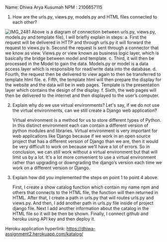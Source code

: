 Name: Dhiwa Arya Kusumah
NPM : 2106657115

1. How are the urls.py, views.py, models.py and HTML files connected to each other?

![IMG_2481](https://user-images.githubusercontent.com/112459921/190280989-9dc0903d-29ad-42c7-bca6-9b28f9b2d3f7.jpg)
Above is a diagram of connection between urls.py, views.py, models.py and template file), I will briefly explain in steps:
   a. First the request will be delivered in HTTP and through urls.py it will forward the request to views.py
   b. Second the request is sent through a connector that we know as view. Views.py or view known as business logic layer, which is basically the bridge         between model and template.
   c. Third, it will then be processed in the Model to gain the data. Models.py or model is a data access layer which is responsible for read/write data         into the database.
   d. Fourth, the request then be delivered to view again to then be transferred to template html file.
   e. Fifth, the template html will then prepare the display for the website and the data will be in web pages. Template is the presentation layer which         contains the design of the display.
   f. Sixth, the web pages will then be delivered to the internet and then displayed to the user’s computer.

2. Explain why do we use virtual environments? Let's say, if we do not use the virtual environments, can we still create a Django web application?

   Virtual environment is a method for us to store different types of Python. In this distinct environment each can contain a different version of python modules and libraries. Virtual environment is very important for web applications like Django because if we work in an open source project that has a different version of Django than we are, then it would be very difficult to work on because we’ll have a lot of errors. So in conclusion, we can still work without a virtual environment but that will limit us by a lot. It's a lot more convenient to use a virtual environment rather than upgrading or downgrading the django’s version each time we work on a different version or Django.
   
3. Explain how did you implemented the steps on point 1 to point 4 above.

   First, I create a show catalog function which contain my name npm and others that connects to the HTML file, the function will then returned in HTML. After that, I create a path in urls.py that will routes urls.py and views.py. And then, I add another path in urls.py file inside of project django file. Next I add another information about the catalog in the HTML file so it will be then be shown. Finally, I connect github and heroku using API key and then deploy it.
   
Heroku application hyperlink: https://dhiwa-assignment2.herokuapp.com/katalog/

